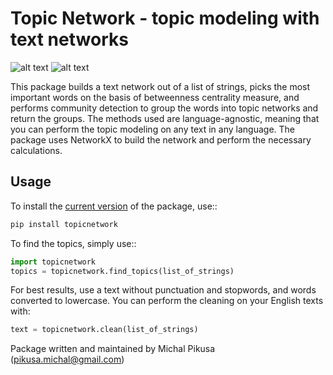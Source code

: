 # Topic Network - topic modeling with text networks
![alt text](https://img.shields.io/pypi/pyversions/topicnetwork.svg) ![alt text](https://img.shields.io/pypi/l/topicnetwork.svg)

This package builds a text network out of a list of strings, picks the most important words on the basis of betweenness centrality measure, and performs community detection to group the words into topic networks and return the groups. The methods used are language-agnostic, meaning that you can perform the topic modeling on any text in any language.
The package uses NetworkX to build the network and perform the necessary calculations. 

## Usage

To install the [current version](https://pypi.org/project/topicnetwork/) of the package, use::

```python
pip install topicnetwork
```

To find the topics, simply use::

```python
import topicnetwork
topics = topicnetwork.find_topics(list_of_strings)
```

For best results, use a text without punctuation and stopwords, and words converted to lowercase. You can perform the cleaning on your English texts with:

```python
text = topicnetwork.clean(list_of_strings)
```

Package written and maintained by Michal Pikusa (pikusa.michal@gmail.com)
